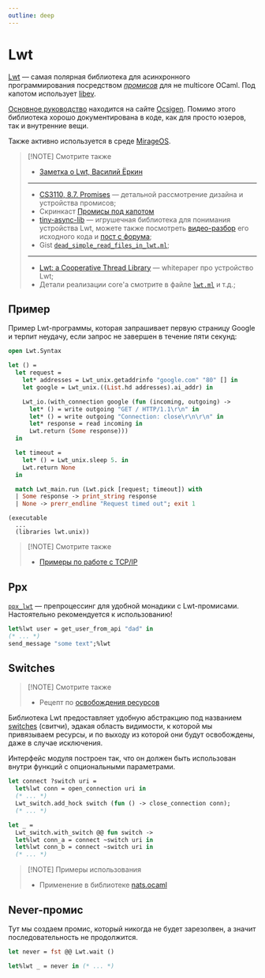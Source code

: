 ```yaml
---
outline: deep
---
```


# Lwt

[Lwt](https://github.com/ocsigen/lwt) &mdash; самая полярная библиотека для асинхронного программирования посредством [*промисов*](https://cs3110.github.io/textbook/chapters/ds/promises.html) для не multicore OCaml. Под капотом использует [libev].

[Основное руководство](http://ocsigen.org/lwt/latest/manual/manual) находится на сайте [Ocsigen]. Помимо этого библиотека
хорошо документирована в коде, как для просто юзеров, так и внутренние вещи.

Также активно используется в среде [MirageOS].

> [!NOTE] Смотрите также
> - [Заметка о Lwt, Василий Ёркин](https://vyorkin.org/ru-ru/posts/about-lwt/)
> ---
> - [CS3110, 8.7. Promises](https://cs3110.github.io/textbook/chapters/ds/promises.html) &mdash; детальной рассмотрение дизайна и устройства промисов;  
> - Скринкаст [Промисы под капотом](https://t.me/zenofrel/299)
> - [tiny-async-lib](https://github.com/dx3mod/tiny-async-lib) &mdash; игрушечная библиотека для понимания устройства Lwt, можете также посмотреть [видео-разбор](https://t.me/zenofrel/305) его исходного кода и [пост с форума](https://discuss.ocaml.org/t/tiny-educational-concurrent-i-o-and-promises-library);
> - Gist [`dead_simple_read_files_in_lwt.ml`](https://gist.github.com/dx3mod/1999b99d0d26f95705d1641722f474ab);
> ---
> - [Lwt: a Cooperative Thread Library](https://www.irif.fr/~vouillon/publi/lwt.pdf) &mdash; whitepaper про устройство Lwt;
> - Детали реализации core'а смотрите в файле [`lwt.ml`](https://github.com/ocsigen/lwt/blob/master/src/core/lwt.ml) и т.д.;

## Пример 

Пример Lwt-программы, которая запрашивает первую страницу Google и терпит неудачу, если запрос не завершен в течение пяти секунд:

```ocaml
open Lwt.Syntax

let () =
  let request =
    let* addresses = Lwt_unix.getaddrinfo "google.com" "80" [] in
    let google = Lwt_unix.((List.hd addresses).ai_addr) in

    Lwt_io.(with_connection google (fun (incoming, outgoing) ->
      let* () = write outgoing "GET / HTTP/1.1\r\n" in
      let* () = write outgoing "Connection: close\r\n\r\n" in
      let* response = read incoming in
      Lwt.return (Some response)))
  in

  let timeout =
    let* () = Lwt_unix.sleep 5. in
    Lwt.return None
  in

  match Lwt_main.run (Lwt.pick [request; timeout]) with
  | Some response -> print_string response
  | None -> prerr_endline "Request timed out"; exit 1

```
```Dune
(executable 
  ...
  (libraries lwt.unix))
```

> [!NOTE] Смотрите также
> - [Примеры по работе с TCP/IP](../../in-examples/tcp-ip.md#с-помощью-lwt)


## Ppx

[`ppx_lwt`](https://ocsigen.org/lwt/4.1.0/api/Ppx_lwt) &mdash; препроцессинг для удобной монадики с Lwt-промисами.
Настоятельно рекомендуется к использованию! 

```ocaml
let%lwt user = get_user_from_api "dad" in
(* ... *)
send_message "some text";%lwt
```

## Switches

> [!NOTE] Смотрите также
> - Рецепт по [освобождения ресурсов](../../recipes/dispose-resources.md)

Библиотека Lwt предоставляет удобную абстракцию под названием [switches](https://ocsigen.org/lwt/latest/api/Lwt_switch) 
(свитчи), эдакая область видимости, к которой мы привязываем ресурсы, и по выходу из которой они будут 
освобождены, даже в случае исключения. 

Интерфейс модуля построен так, что он должен быть использован внутри функций с опциональными параметрами.

```ocaml
let connect ?switch uri = 
  let%lwt conn = open_connection uri in 
  (* ... *)
  Lwt_switch.add_hock switch (fun () -> close_connection conn);
  (* ... *)
```

```ocaml
let _ = 
  Lwt_switch.with_switch @@ fun switch ->
  let%lwt conn_a = connect ~switch uri in 
  let%lwt conn_b = connect ~switch uri in 
  (* ... *)
```

> [!NOTE] Примеры использования
> - Применение в библиотеке [nats.ocaml](../web/nats-ocaml.md)

## Never-промис

Тут мы создаем промис, который никогда не будет зарезолвен, а значит последовательность 
не продолжится.  

```ocaml
let never = fst @@ Lwt.wait ()
```
```ocaml
let%lwt _ = never in (* ... *)
```


[MirageOS]: https://mirage.io/ 
[Ocsigen]: https://ocsigen.org/home/intro.html
[libev]: http://software.schmorp.de/pkg/libev.html